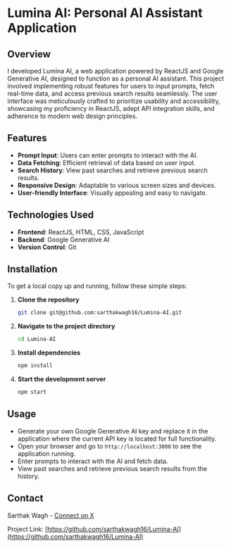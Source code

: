 
# Lumina AI: Personal AI Assistant Application

## Overview

I developed Lumina AI, a web application powered by ReactJS and Google Generative AI, designed to function as a personal AI assistant. This project involved implementing robust features for users to input prompts, fetch real-time data, and access previous search results seamlessly. The user interface was meticulously crafted to prioritize usability and accessibility, showcasing my proficiency in ReactJS, adept API integration skills, and adherence to modern web design principles.

## Features

- **Prompt Input**: Users can enter prompts to interact with the AI.
- **Data Fetching**: Efficient retrieval of data based on user input.
- **Search History**: View past searches and retrieve previous search results.
- **Responsive Design**: Adaptable to various screen sizes and devices.
- **User-friendly Interface**: Visually appealing and easy to navigate.

## Technologies Used

- **Frontend**: ReactJS, HTML, CSS, JavaScript
- **Backend**: Google Generative AI
- **Version Control**: Git

## Installation

To get a local copy up and running, follow these simple steps:

1. **Clone the repository**
   ```sh
   git clone git@github.com:sarthakwagh16/Lumina-AI.git
   ```
2. **Navigate to the project directory**
   ```sh
   cd Lumina-AI
   ```
3. **Install dependencies**
   ```sh
   npm install
   ```
4. **Start the development server**
   ```sh
   npm start
   ```

## Usage
- Generate your own Google Generative AI key and replace it in the application where the current API key is located for full functionality.
- Open your browser and go to `http://localhost:3000` to see the application running.
- Enter prompts to interact with the AI and fetch data.
- View past searches and retrieve previous search results from the history.


## Contact

Sarthak Wagh - [Connect on X](https://twitter.com/_fotuwala_mh15) 

Project Link: [https://github.com/sarthakwagh16/Lumina-AI](https://github.com/sarthakwagh16/Lumina-AI)
```

